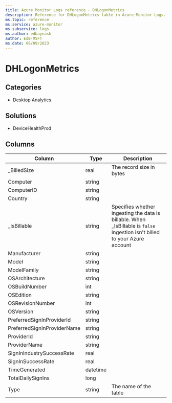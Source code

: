 ```yaml
---
title: Azure Monitor Logs reference - DHLogonMetrics
description: Reference for DHLogonMetrics table in Azure Monitor Logs.
ms.topic: reference
ms.service: azure-monitor
ms.subservice: logs
ms.author: edbaynash
author: EdB-MSFT
ms.date: 08/09/2023
---
```


# DHLogonMetrics



## Categories

- Desktop Analytics
## Solutions

- DeviceHealthProd




## Columns

| Column | Type | Description |
|---|---|---|
| _BilledSize | real | The record size in bytes |
| Computer | string |   |
| ComputerID | string |   |
| Country | string |   |
| _IsBillable | string | Specifies whether ingesting the data is billable. When _IsBillable is `false` ingestion isn't billed to your Azure account |
| Manufacturer | string |   |
| Model | string |   |
| ModelFamily | string |   |
| OSArchitecture | string |   |
| OSBuildNumber | int |   |
| OSEdition | string |   |
| OSRevisionNumber | int |   |
| OSVersion | string |   |
| PreferredSignInProviderId | string |   |
| PreferredSignInProviderName | string |   |
| ProviderId | string |   |
| ProviderName | string |   |
| SignInIndustrySuccessRate | real |   |
| SignInSuccessRate | real |   |
| TimeGenerated | datetime |   |
| TotalDailySignIns | long |   |
| Type | string | The name of the table |
